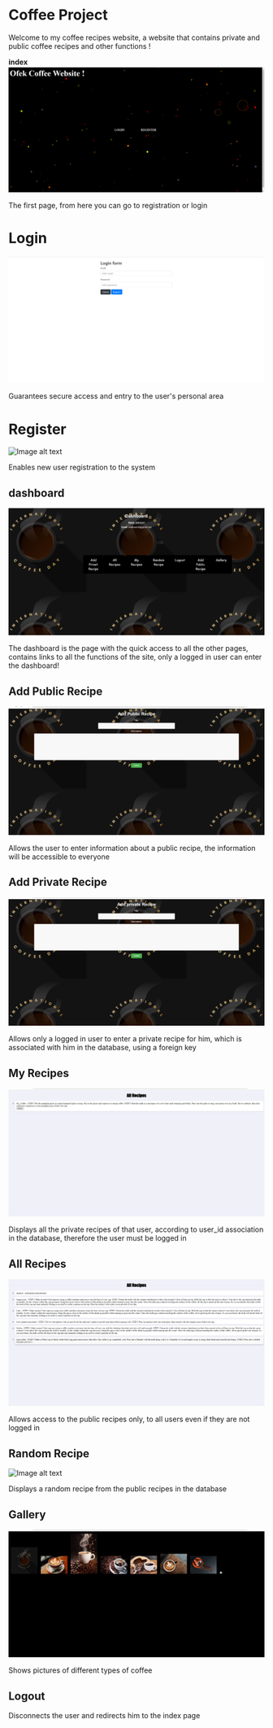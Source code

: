 # Coffee Project # 

Welcome to my coffee recipes website, a website that contains private and public coffee recipes and other functions ! 

**index**
![Image alt text](screenShots/index.png)

The first page, from here you can go to registration or login



# Login #
![Image alt text](screenShots/login.png)

Guarantees secure access and entry to the user's personal area



# Register #
![Image alt text](screenShots/register.png)

Enables new user registration to the system




## dashboard ##
![Image alt text](screenShots/dashboard.png)

The dashboard is the page with the quick access to all the other pages, contains links to all the functions of the site, only a logged in user can enter the dashboard!




## Add Public Recipe ##
![Image alt text](screenShots/addPublic.png)

Allows the user to enter information about a public recipe, the information will be accessible to everyone




## Add Private Recipe ##
![Image alt text](screenShots/addPrivate.png)

Allows only a logged in user to enter a private recipe for him, which is associated with him in the database, using a foreign key




## My Recipes ##
![Image alt text](screenShots/myRecipes.png)

Displays all the private recipes of that user, according to user_id association in the database, therefore the user must be logged in





## All Recipes ##
![Image alt text](screenShots/allRecipes.png)

Allows access to the public recipes only, to all users even if they are not logged in




## Random Recipe ## 
![Image alt text](screenShots/random.png)

Displays a random recipe from the public recipes in the database




## Gallery ##
![Image alt text](screenShots/gallery.png)

Shows pictures of different types of coffee




## Logout ## 

Disconnects the user and redirects him to the index page
